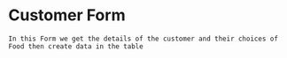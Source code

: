 # Customer Form
``In this Form we get the details of the customer and their choices of Food then create data in the table``
